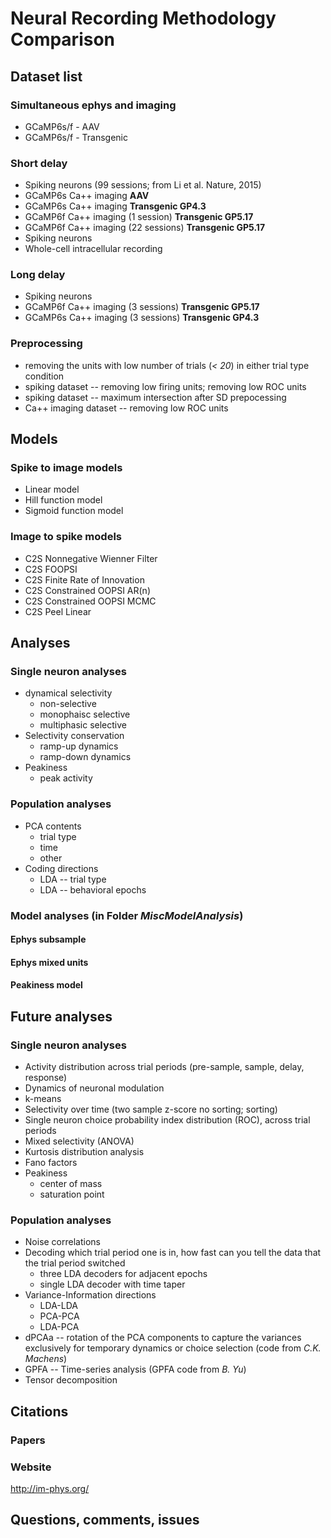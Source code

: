# Neural Recording Methodology Comparison

## Dataset list

### Simultaneous ephys and imaging
* GCaMP6s/f - AAV
* GCaMP6s/f - Transgenic

### Short delay
* Spiking neurons (99 sessions; from Li et al. Nature, 2015)
* GCaMP6s Ca++ imaging __AAV__
* GCaMP6s Ca++ imaging __Transgenic GP4.3__
* GCaMP6f Ca++ imaging (1 session) __Transgenic GP5.17__
* GCaMP6f Ca++ imaging (22 sessions) __Transgenic GP5.17__
* Spiking neurons
* Whole-cell intracellular recording

### Long delay
* Spiking neurons
* GCaMP6f Ca++ imaging (3 sessions) __Transgenic GP5.17__
* GCaMP6s Ca++ imaging (3 sessions) __Transgenic GP4.3__

### Preprocessing
* removing the units with low number of trials (*< 20*) in either trial type condition
* spiking dataset -- removing low firing units; removing low ROC units
* spiking dataset -- maximum intersection after SD prepocessing
* Ca++ imaging dataset -- removing low ROC units


## Models
### Spike to image models
* Linear model
* Hill function model
* Sigmoid function model

### Image to spike models
* C2S Nonnegative Wienner Filter
* C2S FOOPSI
* C2S Finite Rate of Innovation
* C2S Constrained OOPSI AR(n)
* C2S Constrained OOPSI MCMC
* C2S Peel Linear

## Analyses
### Single neuron analyses
* dynamical selectivity
    * non-selective
    * monophaisc selective
    * multiphasic selective
* Selectivity conservation
    * ramp-up dynamics
    * ramp-down dynamics
* Peakiness
    * peak activity

### Population analyses
* PCA contents
    * trial type
    * time
    * other
* Coding directions
    * LDA -- trial type
    * LDA -- behavioral epochs

### Model analyses (in Folder *MiscModelAnalysis*)
#### Ephys subsample
#### Ephys mixed units
#### Peakiness model

## Future analyses
### Single neuron analyses
* Activity distribution across trial periods (pre-sample, sample, delay, response)
* Dynamics of neuronal modulation
* k-means
* Selectivity over time (two sample z-score no sorting; sorting)
* Single neuron choice probability index distribution (ROC), across trial periods
* Mixed selectivity (ANOVA)
* Kurtosis distribution analysis
* Fano factors
* Peakiness
    * center of mass
    * saturation point

### Population analyses
* Noise correlations
* Decoding which trial period one is in, how fast can you tell the data that the trial period switched
    * three LDA decoders for adjacent epochs
    * single LDA decoder with time taper
* Variance-Information directions
    * LDA-LDA
    * PCA-PCA
    * LDA-PCA
* dPCAa -- rotation of the PCA components to capture the variances exclusively
for temporary dynamics or choice selection (code from *C.K. Machens*)
* GPFA -- Time-series analysis (GPFA code from *B. Yu*)
* Tensor decomposition

## Citations
### Papers

### Website
http://im-phys.org/

## Questions, comments, issues
